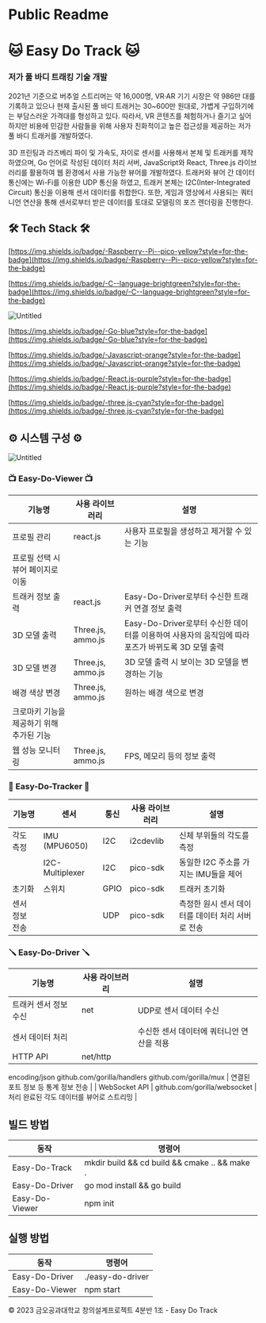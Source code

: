 # Public Readme

# 🐱 Easy Do Track 🐱

### 저가 풀 바디 트래킹 기술 개발

2021년 기준으로 버추얼 스트리머는 약 16,000명, VR·AR 기기 시장은 약 986만 대를 기록하고 있으나 현재 출시된 풀 바디 트래커는 30~600만 원대로, 가볍게 구입하기에는 부담스러운 가격대를 형성하고 있다.
따라서, VR 콘텐츠를 체험하거나 즐기고 싶어하지만 비용에 민감한 사람들을 위해 사용자 친화적이고 높은 접근성을 제공하는 저가 풀 바디 트래커를 개발하였다.

3D 프린팅과 라즈베리 파이 및 가속도, 자이로 센서를 사용해서 본체 및 트래커를 제작하였으며, Go 언어로 작성된 데이터 처리 서버, JavaScript와 React, Three.js 라이브러리를 활용하여 웹 환경에서 사용 가능한 뷰어를 개발하였다. 트래커와 뷰어 간 데이터 통신에는 Wi-Fi를 이용한 UDP 통신을 하였고, 트래커 본체는 I2C(Inter-Integrated Circuit) 통신을 이용해 센서 데이터를 취합한다.
또한, 게임과 영상에서 사용되는 쿼터니언 연산을 통해 센서로부터 받은 데이터를 토대로 모델링의 포즈 렌더링을 진행한다.

## 🛠️ Tech Stack 🛠️

[https://img.shields.io/badge/-Raspberry--Pi--pico-yellow?style=for-the-badge](https://img.shields.io/badge/-Raspberry--Pi--pico-yellow?style=for-the-badge)

[https://img.shields.io/badge/-C--language-brightgreen?style=for-the-badge](https://img.shields.io/badge/-C--language-brightgreen?style=for-the-badge)

![Untitled](Public%20Readme%205e0b84b563d14ee9a12dcf72f82f8d7f/Untitled.png)

[https://img.shields.io/badge/-Go-blue?style=for-the-badge](https://img.shields.io/badge/-Go-blue?style=for-the-badge)

[https://img.shields.io/badge/-Javascript-orange?style=for-the-badge](https://img.shields.io/badge/-Javascript-orange?style=for-the-badge)

[https://img.shields.io/badge/-React.js-purple?style=for-the-badge](https://img.shields.io/badge/-React.js-purple?style=for-the-badge)

[https://img.shields.io/badge/-three.js-cyan?style=for-the-badge](https://img.shields.io/badge/-three.js-cyan?style=for-the-badge)

## ⚙️ 시스템 구성 ⚙️

![Untitled](Public%20Readme%205e0b84b563d14ee9a12dcf72f82f8d7f/Untitled%201.png)

### 📺 Easy-Do-Viewer 📺

| 기능명 | 사용 라이브러리 | 설명 |
| --- | --- | --- |
| 프로필 관리 | react.js | 사용자 프로필을 생성하고 제거할 수 있는 기능
프로필 선택 시 뷰어 페이지로 이동 |
| 트래커 정보 출력 | react.js | Easy-Do-Driver로부터 수신한 트래커 연결 정보 출력 |
| 3D 모델 출력 | Three.js, ammo.js | Easy-Do-Driver로부터 수신한 데이터를 이용하여 사용자의 움직임에 따라 포즈가 바뀌도록 3D 모델 출력 |
| 3D 모델 변경 | Three.js, ammo.js | 3D 모델 출력 시 보이는 3D 모델을 변경하는 기능 |
| 배경 색상 변경 | Three.js, ammo.js | 원하는 배경 색으로 변경
크로마키 기능을 제공하기 위해 추가된 기능 |
| 웹 성능 모니터링 | Three.js, ammo.js | FPS, 메모리 등의 정보 출력 |

### 💪 Easy-Do-Tracker 🦵

| 기능명 | 센서 | 통신 | 사용 라이브러리 | 설명 |
| --- | --- | --- | --- | --- |
| 각도 측정 | IMU (MPU6050) | I2C | i2cdevlib | 신체 부위들의 각도를 측정 |
|  | I2C-Multiplexer | I2C | pico-sdk | 동일한 I2C 주소를 가지는 IMU들을 제어 |
| 초기화 | 스위치 | GPIO | pico-sdk | 트래커 초기화 |
| 센서 정보 전송 |  | UDP | pico-sdk | 측정한 원시 센서 데이터를 데이터 처리 서버로 전송 |

### **🪛** Easy-Do-Driver **🪛**

| 기능명 | 사용 라이브러리 | 설명 |
| --- | --- | --- |
| 트래커 센서 정보 수신 | net | UDP로 센서 데이터 수신 |
| 센서 데이터 처리 |  | 수신한 센서 데이터에 쿼터니언 연산을 적용 |
| HTTP API | net/http
encoding/json
github.com/gorilla/handlers
github.com/gorilla/mux | 연결된 포트 정보 등 통계 정보 전송 |
| WebSocket API | github.com/gorilla/websocket | 처리 완료된 각도 데이터를 뷰어로 스트리밍 |

## 빌드 방법

| 동작 | 명령어 |
| --- | --- |
| Easy-Do-Track | mkdir build && cd build && cmake .. && make . |
| Easy-Do-Driver | go mod install && go build |
| Easy-Do-Viewer | npm init |

## 실행 방법

| 동작 | 명령어 |
| --- | --- |
| Easy-Do-Driver | ./easy-do-driver |
| Easy-Do-Viewer | npm start |

©️ 2023 금오공과대학교 창의설계프로젝트 4분반 1조 - Easy Do Track